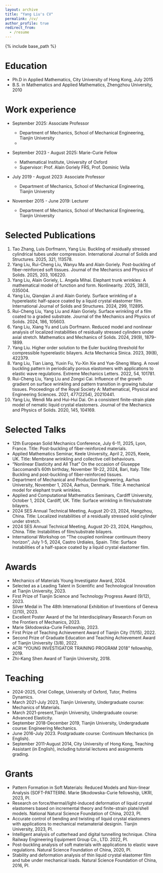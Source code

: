 ```yaml
---
layout: archive
title: "Yang Liu's CV"
permalink: /cv/
author_profile: true
redirect_from:
  - /resume
---
```


{% include base_path %}

Education
======
* Ph.D in Applied Mathematics, City University of Hong Kong, July 2015
* B.S. in Mathematics and Applied Mathematics, Zhengzhou University, 2010

Work experience
======
* September 2025: Associate Professor 
  * Department of Mechanics, School of Mechanical Engineering, Tianjin University
  * 
* September 2023 - August 2025: Marie-Curie Fellow
  * Mathematical Institute, University of Oxford
  * Supervisor: Prof. Alain Goriely FRS, Prof. Dominic Vella

* July 2019 - August 2023: Associate Professor 
  * Department of Mechanics, School of Mechanical Engineering, Tianjin University

* November 2015 - June 2019: Lecturer 
  * Department of Mechanics, School of Mechanical Engineering, Tianjin University

  
Selected Publications
======
  
1. Tao Zhang, Luis Dorfmann, Yang Liu. Buckling of residually stressed cylindrical tubes under compression. International Journal of Solids and Structures. 2025, 321, 113578.
2. Yang Liu, Rui-Cheng Liu, Wanyu Ma and Alain Goriely. Post-buckling of fiber-reinforced soft tissues. Journal of the Mechanics and Physics of Solids. 2025, 203, 106220.
3. Yang Liu, Alain Goriely, L. Angela Mihai. Elephant trunk wrinkles: A mathematical model of function and form. Nonlinearity. 2025, 38(3), 035004.
4. Yang Liu, Qianqian Ji and Alain Goriely. Surface wrinkling of a hyperelastic half-space coated by a liquid crystal elastomer film. International Journal of Solids and Structures. 2024, 299, 112895.
5. Rui-Cheng Liu, Yang Liu and Alain Goriely. Surface wrinkling of a film coated to a graded substrate. Journal of the Mechanics and Physics of Solids. 2024, 186, 105603.  
6. Yang Liu, Xiang Yu and Luis Dorfmann. Reduced model and nonlinear analysis of localized instabilities of residually stressed cylinders under axial stretch. Mathematics and Mechanics of Solids. 2024, 29(9), 1879–1899.
7. Yang Liu. Higher order solution to the Euler buckling threshold for compressible hyperelastic bilayers. Acta Mechanica Sinica. 2023, 39(8), 422379.
8. Yang Liu, Tian Liang, Yuxin Fu, Yu-Xin Xie and Yue-Sheng Wang. A novel buckling pattern in periodically porous elastomers with applications to elastic wave regulations. Extreme Mechanics Letters. 2022, 54, 101781.
9. Rui-Cheng Liu, Yang Liu and Zongxi Cai. Influence of the growth gradient on surface wrinkling and pattern transition in growing tubular tissues. Proceedings of the Royal Society A: Mathematical, Physical and Engineering Sciences. 2021, 477(2254), 20210441.
10. Yang Liu, Wendi Ma and Hui-Hui Dai. On a consistent finite-strain plate model of nematic liquid crystal elastomers. Journal of the Mechanics and Physics of Solids. 2020, 145, 104169.
<!--11. Yang Liu, Yang Ye, Ali Althobaiti and Yu-Xin Xie. Prevention of localized bulging in an inflated bilayer tube. International Journal of Mechanical Sciences. 2019, 153–154, 359–368.
12. Lishuai Jin, Yang Liu and Zongxi Cai. Post-buckling analysis on growing tubular tissues: A semi-analytical approach and imperfection sensitivity. International Journal of Solids and structures. 2019, 162, 121–134.-->
  
Selected Talks
======
* 12th European Solid Mechanics Conference, July 6-11, 2025, Lyon, France. Title: Post-buckling of fiber-reinforced materials.
* Applied Mathematics Seminar, Keele University, April 2, 2025, Keele, UK. Title: Membrane wrinkling and collective cell behaviours.
* “Nonlinear Elasticity and All That” On the occasion of Giuseppe Saccomandi’s 60th birthday, November 19-22, 2024, Bari, Italy. Title: Buckling and post-buckling of fiber-reinforced tissues.
* Department of Mechanical and Production Engineering, Aarhus University, November 1, 2024, Aarhus, Denmark. Title: A mechanical model for elephant trunk wrinkles.
* Applied and Computational Mathematics Seminars, Cardiff University, October 1, 2024, Cardiff, UK. Title: Surface wrinkling in film/substrate bilayers.
* 2024 SES Annual Technical Meeting, August 20-23, 2024, Hangzhou, China. Title: Localized instabilities of a residually stressed solid cylinder under stretch.
* 2024 SES Annual Technical Meeting, August 20-23, 2024, Hangzhou, China. Title: Instabilities of film/substrate bilayers.
* International Workshop on “The coupled nonlinear continuum theory horizon”, July 1-5, 2024, Castro Urdiales, Spain. Title: Surface instabilities of a half-space coated by a liquid crystal elastomer film.

Awards
======
* Mechanics of Materials Young Investigator Award, 2024.
* Selected as a Leading Talent in Scientific and Technological Innovation at Tianjin University, 2023.
* First Prize of Tianjin Science and Technology Progress Award (9/12), 2023.
* Silver Medal in The 48th International Exhibition of Inventions of Geneva (2/10), 2023.
* Excellent Poster Award of the 1st Interdisciplinary Research Forum on the Frontiers of Mechanics, 2023.
* Marie Skłodowska-Curie Fellowship, 2023.
* First Prize of Teaching Achievement Award of Tianjin City (11/15), 2022.
* Second Prize of Graduate Education and Teaching Achievement Award of Tianjin University (3/8), 2022.
* ACRI “YOUNG INVESTIGATOR TRAINING PROGRAM 2018” fellowship, 2019.
* Zhi-Kang Shen Award of Tianjin University, 2018.
  
Teaching
======
<!-- <ul>{% for post in site.teaching reversed %}
    {% include archive-single-cv.html %}
  {% endfor %}</ul>-->
  
* 2024-2025, Oriel College, University of Oxford, Tutor, Prelims Dynamics.
* March 2021-July 2023, Tianjin University, Undergraduate course: Mechanics of Materials.
* March 2021-present,Tianjin University, Undergraduate course: Advanced Elasticity.
* September 2018-December 2019, Tianjin University, Undergraduate course: Engineering Mechanics.
* June 2016-July 2023. Postgraduate course: Continuum Mechanics (in English).
* September 2011-August 2014, City University of Hong Kong, Teaching Assistant (in English), including tutorial lectures and assignments grading.

Grants
======
* Pattern Formation in Soft Materials: Reduced Models and Non-linear Analysis (SOFT-PATTERN). Marie Słkodowska-Curie fellowship, UKRI, 2023, PI.
* Research on force/thermal/light-induced deformation of liquid crystal elastomers based on incremental theory and finite-strain plate/shell models. National Natural Science Foundation of China, 2023, PI.
* Accurate control of bending and twisting of liquid crystal elastomers with applications to mechanical metamaterial designin. Tianjin University, 2023, PI.
* Intelligent analysis of cutterhead and digital tunnelling technique. China Railway Engineering Equipment Group Co., LTD. 2022, PI.
* Post-buckling analysis of soft materials with applications to elastic wave regulations. Natural Science Foundation of China, 2020, PI.
* Stability and deformation analysis of thin liquid crystal elastomer film and tube under mechanical loads. Natural Science Foundation of China, 2016, PI.
  
<!-- Service and leadership
======
* Currently signed in to 43 different slack teams-->
